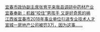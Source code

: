   
[宜春市政协副主席张育平来我县调研中药材产业](http://www.dianyue.me/archives/095/n0cnmu01xykrt3qy/)  
[宜春奉新：机器“咬住”男孩手 又是好奇惹的祸](http://www.dianyue.me/archives/508/bkxuo6dks9cl9d9p/)  
[江西省宜春市2018年事业单位引进专业技术人才](http://www.dianyue.me/archives/055/5eskz8i5z88vjjy3/)  
[宣城一房地产公司被罚3万，因为这事……](http://www.dianyue.me/archives/584/eipnmoll7784brxw/)